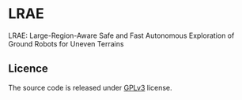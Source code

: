 # LRAE
LRAE: Large-Region-Aware Safe and Fast Autonomous Exploration of Ground Robots for Uneven Terrains
## Licence
The source code is released under [GPLv3](http://www.gnu.org/licenses/) license.
